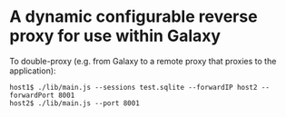 # A dynamic configurable reverse proxy for use within Galaxy

To double-proxy (e.g. from Galaxy to a remote proxy that proxies to the application):

```console
host1$ ./lib/main.js --sessions test.sqlite --forwardIP host2 --forwardPort 8001
host2$ ./lib/main.js --port 8001
```
